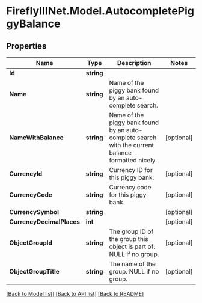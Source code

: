 # FireflyIIINet.Model.AutocompletePiggyBalance

## Properties

Name | Type | Description | Notes
------------ | ------------- | ------------- | -------------
**Id** | **string** |  | 
**Name** | **string** | Name of the piggy bank found by an auto-complete search. | 
**NameWithBalance** | **string** | Name of the piggy bank found by an auto-complete search with the current balance formatted nicely. | [optional] 
**CurrencyId** | **string** | Currency ID for this piggy bank. | [optional] 
**CurrencyCode** | **string** | Currency code for this piggy bank. | [optional] 
**CurrencySymbol** | **string** |  | [optional] 
**CurrencyDecimalPlaces** | **int** |  | [optional] 
**ObjectGroupId** | **string** | The group ID of the group this object is part of. NULL if no group. | [optional] 
**ObjectGroupTitle** | **string** | The name of the group. NULL if no group. | [optional] 

[[Back to Model list]](../README.md#documentation-for-models) [[Back to API list]](../README.md#documentation-for-api-endpoints) [[Back to README]](../README.md)

